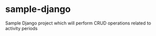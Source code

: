 # sample-django
Sample Django project which will perform CRUD operations related to activity periods
